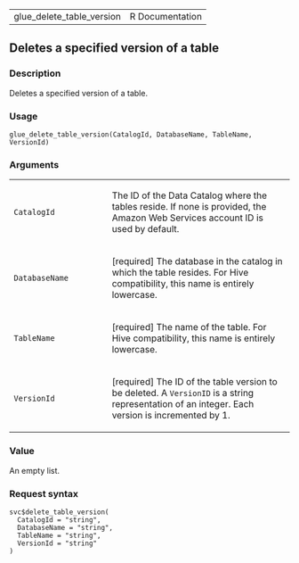 <table style="width: 100%;">
<tbody>
<tr class="odd">
<td>glue_delete_table_version</td>
<td style="text-align: right;">R Documentation</td>
</tr>
</tbody>
</table>

## Deletes a specified version of a table

### Description

Deletes a specified version of a table.

### Usage

    glue_delete_table_version(CatalogId, DatabaseName, TableName, VersionId)

### Arguments

<table>
<colgroup>
<col style="width: 35%" />
<col style="width: 65%" />
</colgroup>
<tbody>
<tr class="odd">
<td><code
id="glue_delete_table_version_:_CatalogId">CatalogId</code></td>
<td><p>The ID of the Data Catalog where the tables reside. If none is
provided, the Amazon Web Services account ID is used by
default.</p></td>
</tr>
<tr class="even">
<td><code
id="glue_delete_table_version_:_DatabaseName">DatabaseName</code></td>
<td><p>[required] The database in the catalog in which the table
resides. For Hive compatibility, this name is entirely
lowercase.</p></td>
</tr>
<tr class="odd">
<td><code
id="glue_delete_table_version_:_TableName">TableName</code></td>
<td><p>[required] The name of the table. For Hive compatibility, this
name is entirely lowercase.</p></td>
</tr>
<tr class="even">
<td><code
id="glue_delete_table_version_:_VersionId">VersionId</code></td>
<td><p>[required] The ID of the table version to be deleted. A
<code>VersionID</code> is a string representation of an integer. Each
version is incremented by 1.</p></td>
</tr>
</tbody>
</table>

### Value

An empty list.

### Request syntax

    svc$delete_table_version(
      CatalogId = "string",
      DatabaseName = "string",
      TableName = "string",
      VersionId = "string"
    )
